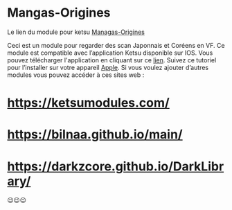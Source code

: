 # Mangas-Origines

Le lien du module pour ketsu [Managas-Origines](ketsuapp://?moduleData=https://raw.githubusercontent.com/Danyspb/Origines-Mangas/master/moduleTemplate.json)

Ceci est un module pour regarder des scan Japonnais et Coréens en VF. Ce module est compatible avec l’application Ketsu disponible sur IOS. Vous pouvez télécharger l'application en cliquant sur ce [lien](https://ketsu.app/). Suivez ce tutoriel pour l’installer sur votre appareil [Apple](https://youtu.be/dvz6zNP6BUs). Si vous voulez ajouter d’autres modules vous pouvez accéder à ces sites web :
# https://ketsumodules.com/
# https://bilnaa.github.io/main/
# https://darkzcore.github.io/DarkLibrary/

😉😉😉
